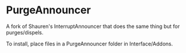# PurgeAnnouncer
A fork of Shauren's InterruptAnnouncer that does the same thing but for purges/dispels.

To install, place files in a PurgeAnnouncer folder in Interface/Addons.

